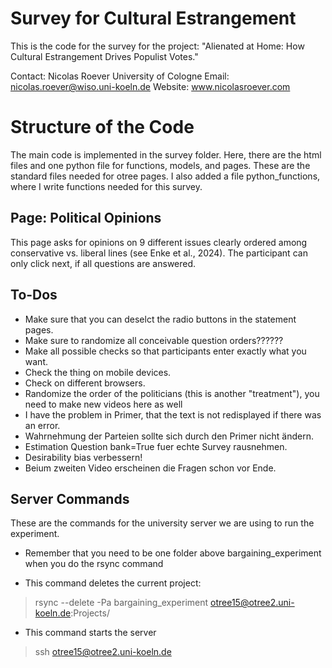 # Survey for Cultural Estrangement

This is the code for the survey for the project: "Alienated at Home: How Cultural Estrangement Drives Populist Votes."

Contact: 
Nicolas Roever
University of Cologne
Email: nicolas.roever@wiso.uni-koeln.de
Website: www.nicolasroever.com


# Structure of the Code

The main code is implemented in the survey folder. Here, there are the html files and one python file for functions, models, and pages. These are the standard files needed for otree pages. I also added a file python_functions, where I write functions needed for this survey. 


## Page: Political Opinions

This page asks for opinions on 9 different issues clearly ordered among conservative vs. liberal lines (see Enke et al., 2024). 
The participant can only click next, if all questions are answered. 



## To-Dos

- Make sure that you can deselct the radio buttons in the statement pages. 
- Make sure to randomize all conceivable question orders??????
- Make all possible checks so that participants enter exactly what you want. 
- Check the thing on mobile devices.
- Check on different browsers. 
- Randomize the order of the politicians (this is another "treatment"), you need to make new videos here as well
- I have the problem in Primer, that the text is not redisplayed if there was an error. 
- Wahrnehmung der Parteien sollte sich durch den Primer nicht ändern. 
- Estimation Question bank=True fuer echte Survey rausnehmen. 
- Desirability bias verbessern!
- Beium zweiten Video erscheinen die Fragen schon vor Ende. 

## Server Commands

These are the commands for the university server we are using to run the experiment.

- Remember that you need to be one folder above bargaining_experiment when you do the rsync command

- This command deletes the current project: 

> rsync --delete -Pa bargaining_experiment  otree15@otree2.uni-koeln.de:Projects/

-  This command starts the server
> ssh otree15@otree2.uni-koeln.de
